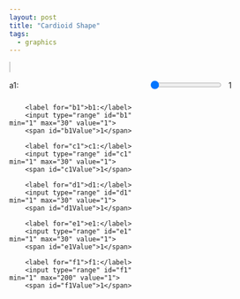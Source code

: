 ```yaml
---
layout: post
title: "Cardioid Shape"
tags:
  - graphics
---
```


<style>
        canvas {
            background-color: white;
            border: 1px solid #ccc;
            margin-bottom: 20px;
        }
        .controls {
            display: grid;
            grid-template-columns: auto 1fr auto;
            gap: 10px;
            align-items: center;
            width: 80%;
        }
        .footer-link {
            position: absolute;
            bottom: 20px;
            text-align: center;
            width: 100%;
        }
        .footer-link a {
            font-size: 16px;
            color: #007bff;
            text-decoration: none;
        }
        .footer-link a:hover {
            text-decoration: underline;
        }
</style>
<canvas id="cardioidCanvas" width="800" height="800"></canvas>

<div class="controls">
        <label for="a1">a1:</label>
        <input type="range" id="a1" min="1" max="30" value="1">
        <span id="a1Value">1</span>

        <label for="b1">b1:</label>
        <input type="range" id="b1" min="1" max="30" value="1">
        <span id="b1Value">1</span>

        <label for="c1">c1:</label>
        <input type="range" id="c1" min="1" max="30" value="1">
        <span id="c1Value">1</span>

        <label for="d1">d1:</label>
        <input type="range" id="d1" min="1" max="30" value="1">
        <span id="d1Value">1</span>

        <label for="e1">e1:</label>
        <input type="range" id="e1" min="1" max="30" value="1">
        <span id="e1Value">1</span>

        <label for="f1">f1:</label>
        <input type="range" id="f1" min="1" max="200" value="1">
        <span id="f1Value">1</span>
</div>

<script>
        const canvas = document.getElementById('cardioidCanvas');
        const ctx = canvas.getContext('2d');
        const centerX = canvas.width / 2;
        const centerY = canvas.height / 2;
        const radius = 200;
        const steps = 200;
        const delta = 2 * Math.PI / steps;

        // Initialize variables
        let a1 = 1, b1 = 1, c1 = 1, d1 = 1, e1 = 1, f1 = 1;

        function drawCardioid() {
            ctx.clearRect(0, 0, canvas.width, canvas.height);

            ctx.strokeStyle = 'red';
            ctx.lineWidth = 2;
            ctx.beginPath();

            for (let phasea = 0; phasea <= 2 * Math.PI ; phasea += a1*delta) {
            for (let theta = 0; theta <= 2 * Math.PI * b1 *d1; theta += delta) {
		phaseb = f1*delta;
                let x = radius * (1 - Math.cos(b1 / c1 * theta + phasea)) * Math.sin(d1 / e1 * theta + phaseb) * Math.cos(theta) + centerX;
                let y = radius * (1 - Math.cos(b1 / c1 * theta + phasea)) * Math.sin(d1 / e1 * theta + phaseb) * Math.sin(theta) + centerY;

                if (theta === 0) {
                    ctx.moveTo(x, y);
                } else {
                    ctx.lineTo(x, y);
                }
            }
            }

            ctx.closePath();
            ctx.stroke();
        }

        // Update variables and redraw cardioid
        function updateCardioid() {
            a1 = parseInt(document.getElementById('a1').value);
            b1 = parseInt(document.getElementById('b1').value);
            c1 = parseInt(document.getElementById('c1').value);
            d1 = parseInt(document.getElementById('d1').value);
            e1 = parseInt(document.getElementById('e1').value);
            f1 = parseInt(document.getElementById('f1').value);

            document.getElementById('a1Value').textContent = a1;
            document.getElementById('b1Value').textContent = b1;
            document.getElementById('c1Value').textContent = c1;
            document.getElementById('d1Value').textContent = d1;
            document.getElementById('e1Value').textContent = e1;
            document.getElementById('f1Value').textContent = f1;

            drawCardioid();
        }

        // Attach event listeners to sliders
        document.getElementById('a1').addEventListener('input', updateCardioid);
        document.getElementById('b1').addEventListener('input', updateCardioid);
        document.getElementById('c1').addEventListener('input', updateCardioid);
        document.getElementById('d1').addEventListener('input', updateCardioid);
        document.getElementById('e1').addEventListener('input', updateCardioid);
        document.getElementById('f1').addEventListener('input', updateCardioid);

        drawCardioid();
</script>
